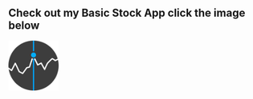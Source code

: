 ## Check out my Basic Stock App click the image below

[<img src="https://github.com/mswgaines/stockapp/blob/main/Images/StockIcon.png" width="100"/>](https://share.streamlit.io/mswgaines/stockapp/main/stockapp.py)
